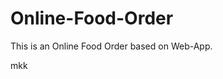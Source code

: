 # Online-Food-Order

This is an Online Food Order based on Web-App.






















































































































































































mkk


























































































